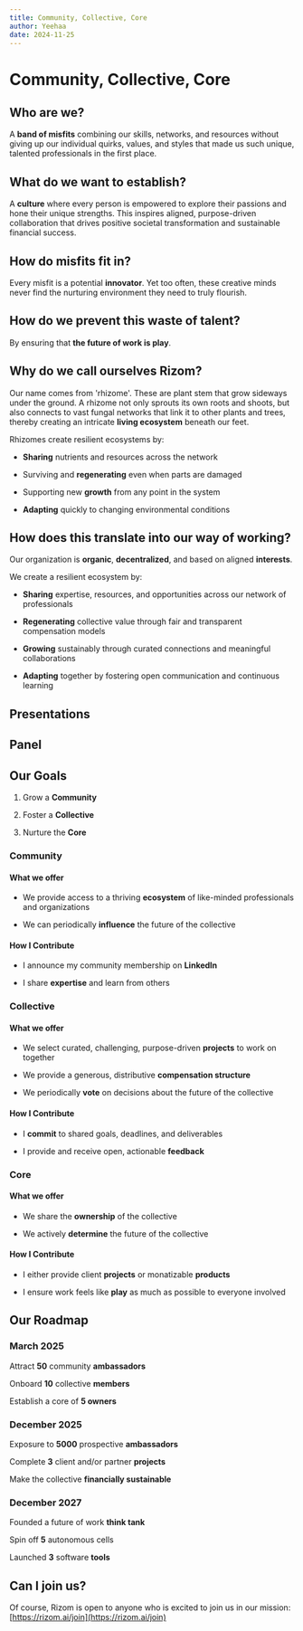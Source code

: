 ```yaml
---
title: Community, Collective, Core
author: Yeehaa
date: 2024-11-25
---
```


# Community, Collective, Core


## Who are we?


A **band of misfits** combining our skills, networks, and resources without giving up our individual quirks, values, and styles that made us such unique, talented professionals in the first place.


## What do we want to establish?


A **culture** where every person is empowered to explore their passions and hone their unique strengths. This inspires aligned, purpose-driven collaboration that drives positive societal transformation and sustainable financial success. 


## How do misfits fit in?


Every misfit is a potential **innovator**. Yet too often, these creative minds never find the nurturing environment they need to truly flourish. 


## How do we prevent this waste of talent?


By ensuring that **the future of work is play**.


## Why do we call ourselves Rizom?


Our name comes from 'rhizome'. These are plant stem that grow sideways under the ground. A rhizome not only sprouts its own roots and shoots, but also connects to vast fungal networks that link it to other plants and trees, thereby creating an intricate **living ecosystem** beneath our feet.


Rhizomes create resilient ecosystems by:

+ **Sharing** nutrients and resources across the network

+ Surviving and **regenerating** even when parts are damaged

+ Supporting new **growth** from any point in the system

+ **Adapting** quickly to changing environmental conditions


## How does this translate into our way of working?


Our organization is **organic**, **decentralized**, and based on aligned **interests**.


We create a resilient ecosystem by:

+ **Sharing** expertise, resources, and opportunities across our network of professionals

+ **Regenerating** collective value through fair and transparent compensation models

+ **Growing** sustainably through curated connections and meaningful collaborations

+ **Adapting** together by fostering open communication and continuous learning


## Presentations


## Panel


## Our Goals


1. Grow a **Community**

2. Foster a **Collective**

3. Nurture the **Core**


### Community

#### What we offer

+ We provide access to a thriving **ecosystem** of like-minded professionals and organizations

+ We can periodically **influence** the future of the collective

#### How I Contribute

+ I announce my community membership on **LinkedIn**

+ I share **expertise** and learn from others


### Collective

#### What we offer

+ We select curated, challenging, purpose-driven **projects** to work on together

+ We provide a generous, distributive **compensation structure**

+ We periodically **vote** on decisions about the future of the collective

#### How I Contribute

+ I **commit** to shared goals, deadlines, and deliverables

+ I provide and receive open, actionable **feedback**


### Core

#### What we offer

+ We share the **ownership** of the collective

+ We actively **determine**  the future of the collective

#### How I Contribute

+ I either provide client **projects** or monatizable **products** 

+ I ensure work feels like **play** as much as possible to everyone involved


## Our Roadmap


### March 2025

Attract **50** community **ambassadors**

Onboard **10** collective **members**

Establish a core of **5 owners**


### December 2025

Exposure to **5000** prospective **ambassadors**

Complete **3** client and/or partner **projects**

Make the collective **financially sustainable**


### December 2027

Founded a future of work **think tank** 

Spin off **5** autonomous cells

Launched **3** software **tools**


## Can I join us?


Of course, Rizom is open to anyone who is excited to join us in our mission: [https://rizom.ai/join](https://rizom.ai/join)
